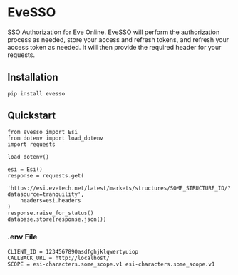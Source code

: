 # EveSSO

SSO Authorization for Eve Online. EveSSO will perform the authorization process as needed, store your access and refresh tokens, and refresh your access token as needed. It will then provide the required header for your requests.

## Installation

```
pip install evesso
```

## Quickstart

```
from evesso import Esi
from dotenv import load_dotenv
import requests

load_dotenv()

esi = Esi()
response = requests.get(
    'https://esi.evetech.net/latest/markets/structures/SOME_STRUCTURE_ID/?datasource=tranquility',
    headers=esi.headers
)
response.raise_for_status()
database.store(response.json())
```

### .env File

```
CLIENT_ID = 1234567890asdfghjklqwertyuiop
CALLBACK_URL = http://localhost/
SCOPE = esi-characters.some_scope.v1 esi-characters.some_scope.v1
```